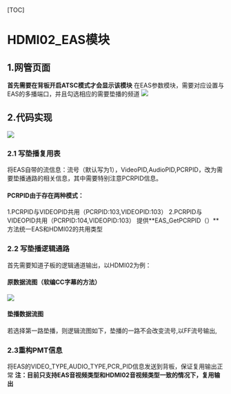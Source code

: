 [TOC]
# HDMI02_EAS模块
## 1.网管页面
**首先需要在背板开启ATSC模式才会显示该模块**
在EAS参数模块，需要对应设置与EAS的多播端口，并且勾选相应的需要垫播的频道
![](/uploads/share_project/images/m_a76e537280fd6621563625fd9c9d8559_r.png)

## 2.代码实现
![](/uploads/share_project/images/m_ca7cbb27902becbdd3ee0d76ee901b6f_r.png)
### 2.1 写垫播复用表
将EAS自带的流信息：流号（默认写为1），VideoPID,AudioPID,PCRPID，改为需要垫播通路的相关信息，其中需要特别注意PCRPID信息。
#### PCRPID由于存在两种模式：
1.PCRPID与VIDEOPID共用（PCRPID:103,VIDEOPID:103）
2.PCRPID与VIDEOPID共用（PCRPID:104,VIDEOPID:103）
提供**EAS_GetPCRPID（）**方法统一EAS和HDMI02的共用类型
### 2.2 写垫播逻辑通路
首先需要知道子板的逻辑通道输出，以HDMI02为例：
#### 原数据流图（软编CC字幕的方法）
![](/uploads/share_project/images/m_d9c8968e7edf4c70ed0907299b2cebf1_r.png)
#### 垫播数据流图
若选择第一路垫播，则逻辑流图如下，垫播的一路不会改变流号,以FF流号输出,

### 2.3重构PMT信息
将EAS的VIDEO_TYPE,AUDIO_TYPE,PCR_PID信息发送到背板，保证复用输出正常
**注：目前只支持EAS音视频类型和HDMI02音视频类型一致的情况下，复用输出**

